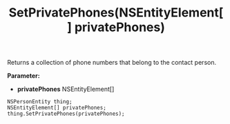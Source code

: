 ﻿---
uid: crmscript_ref_NSPersonEntity_SetPrivatePhones
title: SetPrivatePhones(NSEntityElement[] privatePhones)
intellisense: NSPersonEntity.SetPrivatePhones
keywords: NSPersonEntity, GetPrivatePhones
so.topic: reference
---

Returns a collection of phone numbers that belong to the contact person.

**Parameter:** 
 - **privatePhones** NSEntityElement[]

```crmscript
NSPersonEntity thing;
NSEntityElement[] privatePhones;
thing.SetPrivatePhones(privatePhones);
```


